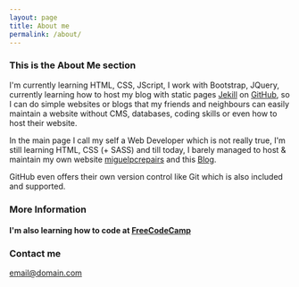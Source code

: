 ```yaml
---
layout: page
title: About me
permalink: /about/
---
```


### This is the About Me section ###

 I'm currently learning HTML, CSS, JScript, I work with Bootstrap, JQuery, currently learning how to host my blog with static pages [Jekill](http://jekyllrb.com/docs/quickstart/) on [GitHub](https://linuxfce.github.io/), so I can do simple websites or blogs  that my friends and neighbours can easily maintain a website without CMS, databases, coding skills or even how to host their website.

In the main page I call my self a Web Developer which is not really true, I'm still learning HTML, CSS \(\+ SASS\) and till today, I barely managed to host &amp; maintain my own website [miguelpcrepairs](http://miguelpcrepairs.site90.net/) and this [Blog](https://linuxfce.github.io/).

 GitHub even offers their own version control like Git which is also included and supported.

### More Information

#### I'm also learning how to code at [FreeCodeCamp](https://www.freecodecamp.org/linuxfce)

### Contact me

[email@domain.com](mailto:email@domain.com)
